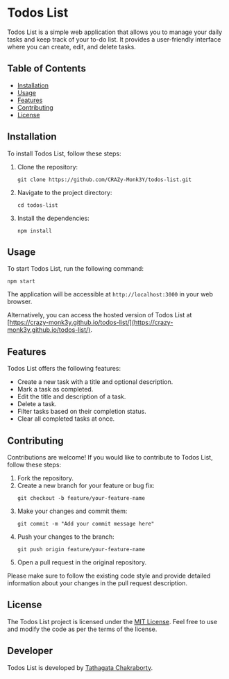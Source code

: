 # Todos List

Todos List is a simple web application that allows you to manage your daily tasks and keep track of your to-do list. It provides a user-friendly interface where you can create, edit, and delete tasks.

## Table of Contents

- [Installation](#installation)
- [Usage](#usage)
- [Features](#features)
- [Contributing](#contributing)
- [License](#license)

## Installation

To install Todos List, follow these steps:

1. Clone the repository:

   ```shell
   git clone https://github.com/CRAZy-Monk3Y/todos-list.git
   ```

2. Navigate to the project directory:

   ```shell
   cd todos-list
   ```

3. Install the dependencies:

   ```shell
   npm install
   ```

## Usage

To start Todos List, run the following command:

```shell
npm start
```

The application will be accessible at `http://localhost:3000` in your web browser.

Alternatively, you can access the hosted version of Todos List at [https://crazy-monk3y.github.io/todos-list/](https://crazy-monk3y.github.io/todos-list/).

## Features

Todos List offers the following features:

- Create a new task with a title and optional description.
- Mark a task as completed.
- Edit the title and description of a task.
- Delete a task.
- Filter tasks based on their completion status.
- Clear all completed tasks at once.

## Contributing

Contributions are welcome! If you would like to contribute to Todos List, follow these steps:

1. Fork the repository.
2. Create a new branch for your feature or bug fix:
   ```shell
   git checkout -b feature/your-feature-name
   ```
3. Make your changes and commit them:
   ```shell
   git commit -m "Add your commit message here"
   ```
4. Push your changes to the branch:
   ```shell
   git push origin feature/your-feature-name
   ```
5. Open a pull request in the original repository.

Please make sure to follow the existing code style and provide detailed information about your changes in the pull request description.

## License

The Todos List project is licensed under the [MIT License](LICENSE). Feel free to use and modify the code as per the terms of the license.

## Developer

Todos List is developed by [Tathagata Chakraborty](https://github.com/crazy-monk3y).
